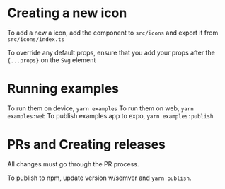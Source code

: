 # Creating a new icon
To add a new a icon, add the component to `src/icons` and export it from `src/icons/index.ts`

To override any default props, ensure that you add your props after the `{...props}` on the `Svg` element

# Running examples

To run them on device, `yarn examples`
To run them on web, `yarn examples:web`
To publish examples app to expo, `yarn examples:publish`

# PRs and Creating releases

All changes must go through the PR process.

To publish to npm, update version w/semver and `yarn publish`.
